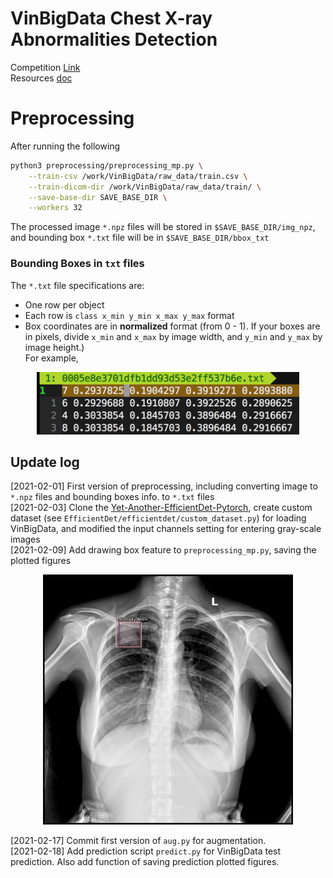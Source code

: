 # VinBigData Chest X-ray Abnormalities Detection
Competition [Link](https://www.kaggle.com/c/vinbigdata-chest-xray-abnormalities-detection/overview)  
Resources [doc](https://docs.google.com/document/d/1fAKkW82ShSpERiUP_TmLPaP-cw_PTVhSRulDIjG6jWg/edit#heading=h.zfdbsf1l98sg)

# Preprocessing
After running the following
```sh
python3 preprocessing/preprocessing_mp.py \
    --train-csv /work/VinBigData/raw_data/train.csv \
    --train-dicom-dir /work/VinBigData/raw_data/train/ \
    --save-base-dir SAVE_BASE_DIR \
    --workers 32
```
The processed image `*.npz` files will be stored in `$SAVE_BASE_DIR/img_npz`,  
and bounding box `*.txt` file will be in `$SAVE_BASE_DIR/bbox_txt`

### Bounding Boxes in `txt` files
The `*.txt` file specifications are:
- One row per object
- Each row is `class x_min y_min x_max y_max` format
- Box coordinates are in **normalized** format (from 0 - 1). If your boxes are in pixels, divide `x_min` and `x_max` by image width, and `y_min` and `y_max` by image height.)  
For example,  
<p align="center">
    <img src="./figures/YOLO_bbox_fmt.png" alt="Example of annotation format" height="100">
</p>

## Update log
[2021-02-01] First version of preprocessing, including converting image to `*.npz` files and bounding boxes info. to `*.txt` files  
[2021-02-03] Clone the [Yet-Another-EfficientDet-Pytorch](https://github.com/zylo117/Yet-Another-EfficientDet-Pytorch.git), create custom dataset (see `EfficientDet/efficientdet/custom_dataset.py`) for loading VinBigData, and modified the input channels setting for entering gray-scale images  
[2021-02-09] Add drawing box feature to `preprocessing_mp.py`, saving the plotted figures
<p align="center">
    <img src="./figures/0005e8e3701dfb1dd93d53e2ff537b6e.jpg" alt="Display of drawing bounding boxes" height="400">
</p>

[2021-02-17] Commit first version of `aug.py` for augmentation.  
[2021-02-18] Add prediction script `predict.py` for VinBigData test prediction. Also add function of saving prediction plotted figures.
